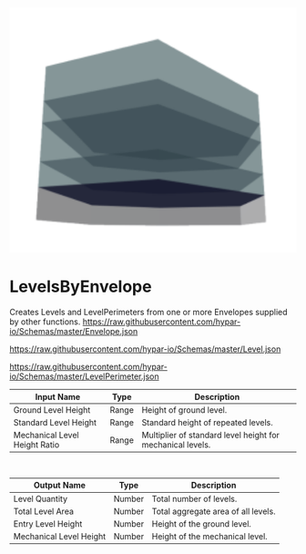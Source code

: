 <img src="preview.png" width="512">
            
# LevelsByEnvelope

Creates Levels and LevelPerimeters from one or more Envelopes supplied by other functions.
https://raw.githubusercontent.com/hypar-io/Schemas/master/Envelope.json

https://raw.githubusercontent.com/hypar-io/Schemas/master/Level.json

https://raw.githubusercontent.com/hypar-io/Schemas/master/LevelPerimeter.json

|Input Name|Type|Description|
|---|---|---|
|Ground Level Height|Range|Height of ground level.|
|Standard Level Height|Range|Standard height of repeated levels.|
|Mechanical Level Height Ratio|Range|Multiplier of standard level height for mechanical levels.|


<br>

|Output Name|Type|Description|
|---|---|---|
|Level Quantity|Number|Total number of levels.|
|Total Level Area|Number|Total aggregate area of all levels.|
|Entry Level Height|Number|Height of the ground level.|
|Mechanical Level Height|Number|Height of the mechanical level.|

